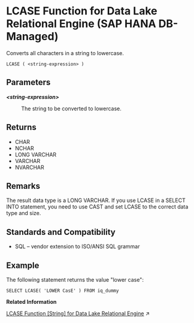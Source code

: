 <!-- loiod968d3bd4e5c4662962a776072f95601 -->

# LCASE Function for Data Lake Relational Engine \(SAP HANA DB-Managed\)

Converts all characters in a string to lowercase.



```
LCASE ( <string-expression> )
```



<a name="loiod968d3bd4e5c4662962a776072f95601__section_fbv_vdh_trb"/>

## Parameters


<dl>
<dt><b>

*<string-expression\>*

</b></dt>
<dd>

The string to be converted to lowercase.



</dd>
</dl>



<a name="loiod968d3bd4e5c4662962a776072f95601__section_ivg_wdh_trb"/>

## Returns

-   CHAR
-   NCHAR
-   LONG VARCHAR
-   VARCHAR
-   NVARCHAR



<a name="loiod968d3bd4e5c4662962a776072f95601__section_lh5_wdh_trb"/>

## Remarks

The result data type is a LONG VARCHAR. If you use LCASE in a SELECT INTO statement, you need to use CAST and set LCASE to the correct data type and size.



<a name="loiod968d3bd4e5c4662962a776072f95601__section_f4n_xdh_trb"/>

## Standards and Compatibility

-   SQL – vendor extension to ISO/ANSI SQL grammar



<a name="loiod968d3bd4e5c4662962a776072f95601__section_rfl_ydh_trb"/>

## Example

The following statement returns the value "lower case":

```
SELECT LCASE( 'LOWER CasE' ) FROM iq_dummy
```

**Related Information**  


[LCASE Function [String] for Data Lake Relational Engine](https://help.sap.com/viewer/19b3964099384f178ad08f2d348232a9/2023_1_QRC/en-US/a55c82d484f210158fe3bfeba4f0e0bd.html "Converts all characters in a string to lowercase.") :arrow_upper_right:

